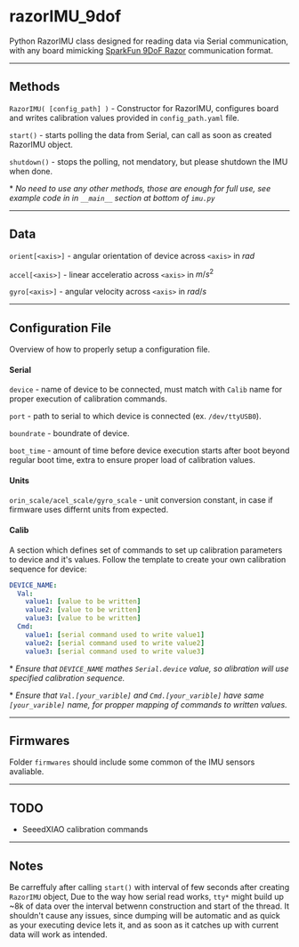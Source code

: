 # razorIMU_9dof

Python RazorIMU class designed for reading data via Serial communication, with any board mimicking [SparkFun 9DoF Razor](https://learn.sparkfun.com/tutorials/9dof-razor-imu-m0-hookup-guide/all) communication format.

---

## Methods
`RazorIMU( [config_path] )` - Constructor for RazorIMU, configures board and writes calibration values provided in `config_path.yaml` file.

`start()` - starts polling the data from Serial, can call as soon as created RazorIMU object.

`shutdown()` - stops the polling, not mendatory, but please shutdown the IMU when done. 

\* *No need to use any other methods, those are enough for full use, see example code in in `__main__` section at bottom of `imu.py`*

---

## Data
`orient[<axis>]` - angular orientation of device across `<axis>` in $rad$

`accel[<axis>]` - linear acceleratio across `<axis>` in $m/s^2$

`gyro[<axis>]` - angular velocity across `<axis>` in $rad/s$

---

## Configuration File
Overview of how to properly setup a configuration file.

#### Serial
`device` - name of device to be connected, must match with `Calib` name for proper execution of calibration commands.

`port` - path to serial to which device is connected (ex. `/dev/ttyUSB0`).

`boundrate` - boundrate of device.

`boot_time` - amount of time before device execution starts after boot beyond regular boot time, extra to ensure proper load of calibration values.

#### Units
`orin_scale/acel_scale/gyro_scale` - unit conversion constant, in case if firmware uses differnt units from expected.

#### Calib
A section which defines set of commands to set up calibration parameters to device and it's values.
Follow the template to create your own calibration sequence for device:

```yaml
DEVICE_NAME:
  Val:
    value1: [value to be written]
    value2: [value to be written]
    value3: [value to be written]
  Cmd:
    value1: [serial command used to write value1]
    value2: [serial command used to write value2]
    value3: [serial command used to write value3]

```

\* *Ensure that `DEVICE_NAME` mathes `Serial.device` value, so alibration will use specified calibration sequence.*


\* *Ensure that `Val.[your_varible]` and `Cmd.[your_varible]` have same `[your_varible]` name, for propper mapping of commands to written values.*

---

## Firmwares
Folder `firmwares` should include some common of the IMU sensors avaliable.

---

## TODO
- SeeedXIAO calibration commands

---

## Notes
Be carreffuly after calling `start()` with interval of few seconds after creating `RazorIMU` object, Due to the way how serial read works, `tty*` might build up ~8k of data over the interval betwenn construction and start of the thread.
It shouldn't cause any issues, since dumping will be automatic and as quick as your executing device lets it, and as soon as it catches up with current data will work as intended. 
